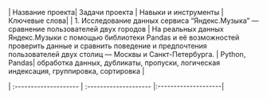 | Название проекта| Задачи проекта | Навыки и инструменты | Ключевые слова|
| 1. Исследование данных сервиса “Яндекс.Музыка” — сравнение пользователей двух городов | На реальных данных Яндекс.Музыки c помощью библиотеки Pandas и её возможностей проверить данные и сравнить поведение и предпочтения пользователей двух столиц — Москвы и Санкт-Петербурга. | Python, Pandas| обработка данных, дубликаты, пропуски, логическая индексация, группировка, сортировка |

| :-------------------- | :-------------------- |:--------------------|



